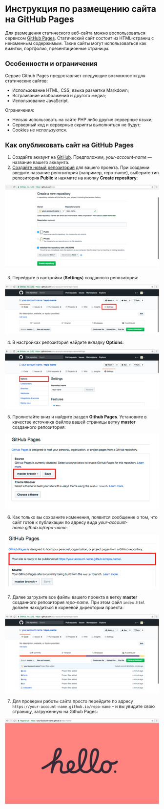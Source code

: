 # Инструкция по размещению сайта на GitHub Pages

Для размещения статического веб-сайта можно воспользоваться сервисом [GitHub Pages](https://pages.github.com/). Статический сайт состоит из HTML-страниц с неизменным содержимым. Такие сайты могут использоваться как визитки, портфолио, презентационные страницы.

## Особенности и ограничения
Сервис Github Pages предоставляет следующие возможности для статических сайтов:

* Использование HTML, CSS, языка разметки Markdown;
* Встраивание изображений и другого медиа;
* Использование JavaScript.

Ограничения:

* Нельзя использовать на сайте PHP либо другие серверные языки;
* Серверный код и серверные скрипты выполняться не будут;
* Cookies не используются.

## Как опубликовать сайт на GitHub Pages
1. Создайте аккаунт на [GitHub](https://github.com/). Предположим, *your-account-name* — название вашего аккаунта.
2. [Cоздайте новый репозиторий](https://github.com/new) для вашего проекта. При создании введите название репозитория (например, repo-name), выберите тип репозитория **Public** и нажмите на кнопку **Create repository**:

![Создание репозитория](../img/github-pages-guide-1.png)

3. Перейдите в настройки (**Settings**) созданного репозитория:

![Настройки репозитория](../img/github-pages-guide-2.png)

4. В настройках репозитория найдите вкладку **Options**:

![Вкладка Options](../img/github-pages-guide-3.png)

5. Пролистайте вниз и найдите раздел **Github Pages**. Установите в качестве источника файлов вашей страницы ветку **master** созданного репозитория:

![Установка источника](../img/github-pages-guide-4.png)

6. Как только вы сохраните изменения, появится сообщение о том, что сайт готов к публикации по адресу вида *your-account-name.github.io/repo-name*:

![Сохранение изменений](../img/github-pages-guide-5.png)

7. Далее загрузите все файлы вашего проекта в ветку **master** созданного репозитория *repo-name*. При этом файл `index.html` должен находиться в корневой директории проекта:

![Структура проекта](../img/github-pages-guide-6.png)

7. Для проверки работы сайта просто перейдите по адресу `https://your-account-name.github.io/repo-name` – и вы увидите свою страницу, загруженную на Github Pages:

![Проверка работы сайта](../img/github-pages-guide-7.png)